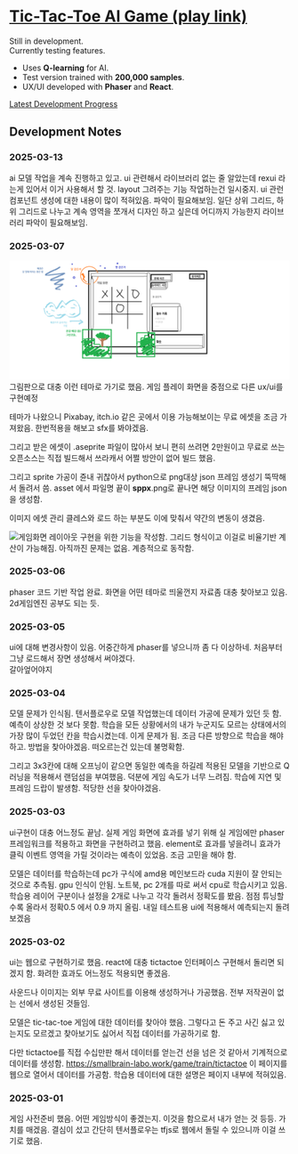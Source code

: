 # [Tic-Tac-Toe AI Game (play link)](https://taxi-tabby.github.io/tictactoe-ai-game/)

Still in development.  
Currently testing features.  

- Uses **Q-learning** for AI.  
- Test version trained with **200,000 samples**.  
- UX/UI developed with **Phaser** and **React**.  

[Latest Development Progress](https://github.com/taxi-tabby/tictactoe-ai-game/tree/convert-to-phaser)

## Development Notes


### 2025-03-13

ai 모델 작업을 계속 진행하고 있고. ui 관련해서 라이브러리 없는 줄 알았는데 rexui 라는게 있어서 이거 사용해서 할 것. 
layout 그려주는 기능 작업하는건 일시중지. ui 관런 컴포넌트 생성에 대한 내용이 많이 적혀있음. 파악이 필요해보임.
일단 상위 그리드, 하위 그리드로 나누고 계속 영역을 쪼개서 디자인 하고 싶은데 어디까지 가능한지 라이브러리 파악이 필요해보임.   

### 2025-03-07
![게임화면](./게임화면_대충.png) 그림판으로 대충 이런 테마로 가기로 했음. 게임 플레이 화면을 중점으로 다른 ux/ui를 구현예정

테마가 나왔으니 Pixabay, itch.io 같은 곳에서 이용 가능해보이는 무료 에셋을 조금 가져왔음. 
한번적용을 해보고 sfx를 봐야겠음. 

그리고 받은 에셋이 .aseprite 파일이 많아서 보니 편히 쓰려면 2만원이고 무료로 쓰는 오픈소스는 직접 빌드해서 쓰라캐서 어쩔 방안이 없어 빌드 했음.

그리고 sprite 가공이 쥰내 귀찮아서 python으로 png대상 json 프레임 생성기 뚝딱해서 돌려서 씀.
asset 에서 파일명 끝이 __sppx__.png로 끝나면 해당 이미지의 프레임 json을 생성함.

이미지 에셋 관리 클레스와 로드 하는 부분도 이에 맞춰서 약간의 변동이 생겼음.


![게임화면](./레이아웃용_그리드_예시.gif) 레이아웃 구현을 위한 기능을 작성함. 그리드 형식이고 이걸로 비율기반 계산이 가능해짐. 아직까진 문제는 없음. 
계층적으로 동작함.

### 2025-03-06
phaser 코드 기반 작업 완료. 화면을 어떤 테마로 띄울껀지 자료좀 대충 찾아보고 있음.
2d게임엔진 공부도 되는 듯.

### 2025-03-05
ui에 대해 변경사항이 있음.
어중간하게 phaser를 넣으니까 좀 다 이상하네. 처음부터 그냥 로드해서 장면 생성해서 써야겠다.  
갈아엎어야지

### 2025-03-04
모델 문제가 인식됨.
텐서플로우로 모델 작업했는데 데이터 가공에 문제가 있던 듯 함. 예측이 상상한 것 보다 못함.
학습을 모든 상황에서의 내가 누군지도 모르는 상태에서의 가장 많이 두었던 칸을 학습시켰는데. 이게 문제가 됨.
조금 다른 방향으로 학습을 해야하고. 방법을 찾아야겠음. 떠오르는건 있는데 불명확함.

그리고 3x3칸에 대해 오프닝이 같으면 동일한 예측을 하길레 적용된 모델을 기반으로 Q러닝을 적용해서 랜덤섬을 부여했음. 덕분에 게임 속도가 너무 느려짐. 학습에 지연 및 프레임 드랍이 발생함. 적당한 선을 찾아야겠음.  

### 2025-03-03
ui구현이 대충 어느정도 끝남. 실제 게임 화면에 효과를 넣기 위해 실 게임에만 phaser 프레임워크를 적용하고 화면을 구현하려고 했음. element로 효과를 넣을려니 효과가 클릭 이벤트 영역을 가릴 것이라는 예측이 있었음. 조금 고민을 해야 함.

모델은
데이터를 학습하는데 pc가 구식에 amd용 메인보드라 cuda 지원이 잘 안되는 것으로 추측됨. gpu 인식이 안됨. 노트북, pc 2개를 따로 써서 cpu로 학습시키고 있음. 학습용 레이어 구분이나 설정을 2개로 나누고 각각 돌려서 정확도를 봤음.
점점 튜닝할수록 올라서 정확0.5 에서 0.9 까지 올림. 내일 테스트용 ui에 적용해서 예측되는지 돌려보겠음

### 2025-03-02
ui는 웹으로 구현하기로 했음. react에 대충 tictactoe 인터페이스 구현해서 돌리면 되겠지 함.
화려한 효과도 어느정도 적용되면 좋겠음.

사운드나 이미지는 외부 무료 사이트를 이용해 생성하거나 가공했음.
전부 저작권이 없는 선에서 생성된 것들임. 

모델은
tic-tac-toe 게임에 대한 데이터를 찾아야 했음. 그렇다고 돈 주고 사긴 싫고 있는지도 모르겠고 찾아보기도 싫어서
직접 데이터를 가공하기로 함.

다만 tictactoe를 직접 수십만판 해서 데이터를 얻는건 선을 넘은 것 같아서 기계적으로 데이터를 생성함.
https://smallbrain-labo.work/game/train/tictactoe 이 페이지를 웹으로 열어서 데이터를 가공함. 
학습용 데이터에 대한 설명은 페이지 내부에 적혀있음.

### 2025-03-01
게임 사전준비 했음. 어떤 게임방식이 좋겠는지. 이것을 함으로서 내가 얻는 것 등등. 가치를 매겠음.
결심이 섰고 간단히 텐서플로우는 tfjs로 웹에서 돌릴 수 있으니까 이걸 쓰기로 했음. 